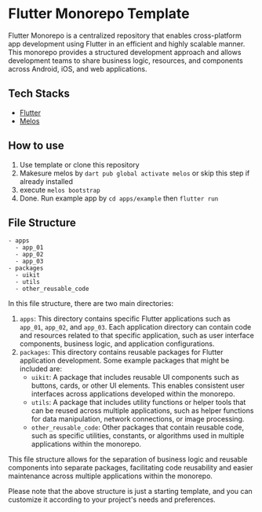 # Flutter Monorepo Template
Flutter Monorepo is a centralized repository that enables cross-platform app development using Flutter in an efficient and highly scalable manner. This monorepo provides a structured development approach and allows development teams to share business logic, resources, and components across Android, iOS, and web applications.

## Tech Stacks
- [Flutter](https://flutter.dev/)
- [Melos](https://melos.invertase.dev/)

## How to use
1. Use template or clone this repository
2. Makesure melos by `dart pub global activate melos` or skip this step if already installed
3. execute `melos bootstrap`
4. Done. Run example app by `cd apps/example` then `flutter run`

## File Structure
```
- apps
  - app_01
  - app_02
  - app_03
- packages
  - uikit
  - utils
  - other_reusable_code
```
In this file structure, there are two main directories:

1.  `apps`: This directory contains specific Flutter applications such as `app_01`, `app_02`, and `app_03`. Each application directory can contain code and resources related to that specific application, such as user interface components, business logic, and application configurations.
2.  `packages`: This directory contains reusable packages for Flutter application development. Some example packages that might be included are:
    -   `uikit`: A package that includes reusable UI components such as buttons, cards, or other UI elements. This enables consistent user interfaces across applications developed within the monorepo.
    -   `utils`: A package that includes utility functions or helper tools that can be reused across multiple applications, such as helper functions for data manipulation, network connections, or image processing.
    -   `other_reusable_code`: Other packages that contain reusable code, such as specific utilities, constants, or algorithms used in multiple applications within the monorepo.

This file structure allows for the separation of business logic and reusable components into separate packages, facilitating code reusability and easier maintenance across multiple applications within the monorepo.

Please note that the above structure is just a starting template, and you can customize it according to your project's needs and preferences.

